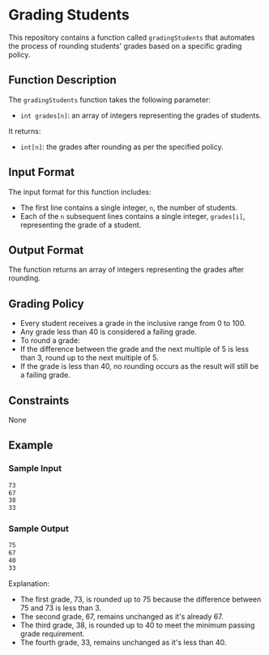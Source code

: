 # Grading Students

This repository contains a function called `gradingStudents` that automates the process of rounding students' grades based on a specific grading policy.

## Function Description

The `gradingStudents` function takes the following parameter:

- `int grades[n]`: an array of integers representing the grades of students.

It returns:

- `int[n]`: the grades after rounding as per the specified policy.

## Input Format

The input format for this function includes:

- The first line contains a single integer, `n`, the number of students.
- Each of the `n` subsequent lines contains a single integer, `grades[i]`, representing the grade of a student.

## Output Format

The function returns an array of integers representing the grades after rounding.

## Grading Policy

- Every student receives a grade in the inclusive range from 0 to 100.
- Any grade less than 40 is considered a failing grade.
- To round a grade:
- If the difference between the grade and the next multiple of 5 is less than 3, round up to the next multiple of 5.
- If the grade is less than 40, no rounding occurs as the result will still be a failing grade.

## Constraints

None

## Example

### Sample Input

```md
73
67
38
33
```

### Sample Output

```md
75
67
40
33
```

Explanation:

- The first grade, 73, is rounded up to 75 because the difference between 75 and 73 is less than 3.
- The second grade, 67, remains unchanged as it's already 67.
- The third grade, 38, is rounded up to 40 to meet the minimum passing grade requirement.
- The fourth grade, 33, remains unchanged as it's less than 40.
